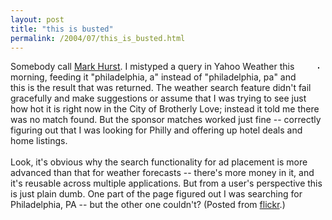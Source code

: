 ```yaml
---
layout: post
title: "this is busted"
permalink: /2004/07/this_is_busted.html
---
```


<p><a href="http://flickr.com/photo.gne?id=67062"><img src="http://www.flickr.com/photos/67062_m.jpg" alt="" border="1" hspace="10" align="right" vspace="10" /></a>Somebody call <a href="http://broken.typepad.com/">Mark Hurst</a>.  I mistyped a query in Yahoo Weather this morning, feeding it "philadelphia, a" instead of "philadelphia, pa" and this is the result that was returned.  The weather search feature didn't fail gracefully and make suggestions or assume that I was trying to see just how hot it is right now in the City of Brotherly Love; instead it told me there was no match found.  But the sponsor matches worked just fine -- correctly figuring out that I was looking for Philly and offering up hotel deals and home listings.<br /><br />Look, it's obvious why the search functionality for ad placement is more advanced than that for weather forecasts -- there's more money in it, and it's reusable across multiple applications.  But from a user's perspective this is just plain dumb.  One part of the page figured out I was searching for Philadelphia, PA -- but the other one couldn't? (Posted from <a href="http://www.flickr.com/">flickr</a>.)</p>


